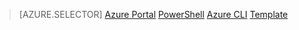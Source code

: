 > [AZURE.SELECTOR]
[Azure Portal](virtual-network-deploy-static-pip-arm-portal.md)
[PowerShell](virtual-network-deploy-static-pip-arm-ps.md)
[Azure CLI](virtual-network-deploy-static-pip-arm-cli.md)
[Template](virtual-network-deploy-static-pip-arm-template.md)
